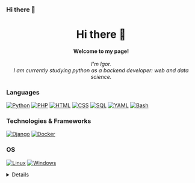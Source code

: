 ### Hi there 👋
<h1 align="center">Hi there 👋</h1>
<p align="center">
    <b>Welcome to my page!</b><br><br>
    <i>
      I'm Igor.<br>
      I am currently studying python as a backend developer: web and data science.<br></i>
</p>
  
### Languages
[![Python](https://img.shields.io/badge/python-black?style=for-the-badge&logo=python)](https://github.com/devff)
[![PHP](https://img.shields.io/badge/php-black?style=for-the-badge&logo=php)](https://github.com/devff)
[![HTML](https://img.shields.io/badge/html-black?style=for-the-badge&logo=html)](https://github.com/devff)
[![CSS](https://img.shields.io/badge/css-black?style=for-the-badge&logo=css)](https://github.com/devff)
[![SQL](https://img.shields.io/badge/sql-black?style=for-the-badge&logo=sql)](https://github.com/devff)
[![YAML](https://img.shields.io/badge/yaml-black?style=for-the-badge&logo=yaml)](https://github.com/devff)
[![Bash](https://img.shields.io/badge/bash-black?style=for-the-badge&logo=gnu-bash&logoColor=white)](https://github.com/devff)
  
### Technologies & Frameworks
[![Django](https://img.shields.io/badge/django-black?style=for-the-badge&logo=django)](https://github.com/devff)
[![Docker](https://img.shields.io/badge/docker-black?style=for-the-badge&logo=docker)](https://hub.docker.com/u/devff)

### OS
[![Linux](https://img.shields.io/badge/linux-black?style=for-the-badge&logo=Linux)](https://github.com/devff)
[![Windows](https://img.shields.io/badge/Windows-black?style=for-the-badge&logo=Windows)](https://github.com/devff)

<details>
<p align="center">
  <a href="https://github.com/devff">
    <img src="http://github-profile-summary-cards.vercel.app/api/cards/profile-details?username=devff&theme=transparent" />
  </a>
</p>
</details>
<!--
**devFF/devFF** is a ✨ _special_ ✨ repository because its `README.md` (this file) appears on your GitHub profile.

Here are some ideas to get you started:

- 🔭 I’m currently working on ...
- 🌱 I’m currently learning ...
- 👯 I’m looking to collaborate on ...
- 🤔 I’m looking for help with ...
- 💬 Ask me about ...
- 📫 How to reach me: ...
- 😄 Pronouns: ...
- ⚡ Fun fact: ...
-->
